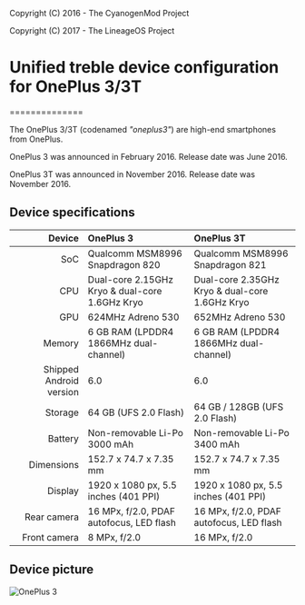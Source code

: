 Copyright (C) 2016 - The CyanogenMod Project

Copyright (C) 2017 - The LineageOS Project

# Unified treble device configuration for OnePlus 3/3T
==============

The OnePlus 3/3T (codenamed _"oneplus3"_) are high-end smartphones from OnePlus.

OnePlus 3 was announced in February 2016. Release date was June 2016.

OnePlus 3T was announced in November 2016. Release date was November 2016.

## Device specifications

| Device       | OnePlus 3                                       | OnePlus 3T                                      |
| -----------: | :---------------------------------------------- | :---------------------------------------------- |
| SoC          | Qualcomm MSM8996 Snapdragon 820                 | Qualcomm MSM8996 Snapdragon 821                 |
| CPU          | Dual-core 2.15GHz Kryo & dual-core 1.6GHz Kryo  | Dual-core 2.35GHz Kryo & dual-core 1.6GHz Kryo  |
| GPU          | 624MHz Adreno 530                               | 652MHz Adreno 530                               |
| Memory       | 6 GB RAM (LPDDR4 1866MHz dual-channel)          | 6 GB RAM (LPDDR4 1866MHz dual-channel)          |
| Shipped Android version | 6.0                                             | 6.0                                             |
| Storage      | 64 GB (UFS 2.0 Flash)                           | 64 GB / 128GB (UFS 2.0 Flash)                   |
| Battery      | Non-removable Li-Po 3000 mAh                    | Non-removable Li-Po 3400 mAh                    |
| Dimensions   | 152.7 x 74.7 x 7.35 mm                          | 152.7 x 74.7 x 7.35 mm                          |
| Display      | 1920 x 1080 px, 5.5 inches (401 PPI)            | 1920 x 1080 px, 5.5 inches (401 PPI)            |
| Rear camera  | 16 MPx, f/2.0, PDAF autofocus, LED flash                  | 16 MPx, f/2.0, PDAF autofocus, LED flash                  |
| Front camera | 8 MPx, f/2.0                                    | 16 MPx, f/2.0                                   |

## Device picture

![OnePlus 3](https://content.oneplus.net/skin/frontend/oneplus2015/default/images/oneplus3/oxygenos/parameter.png "OnePlus 3 in grey")

